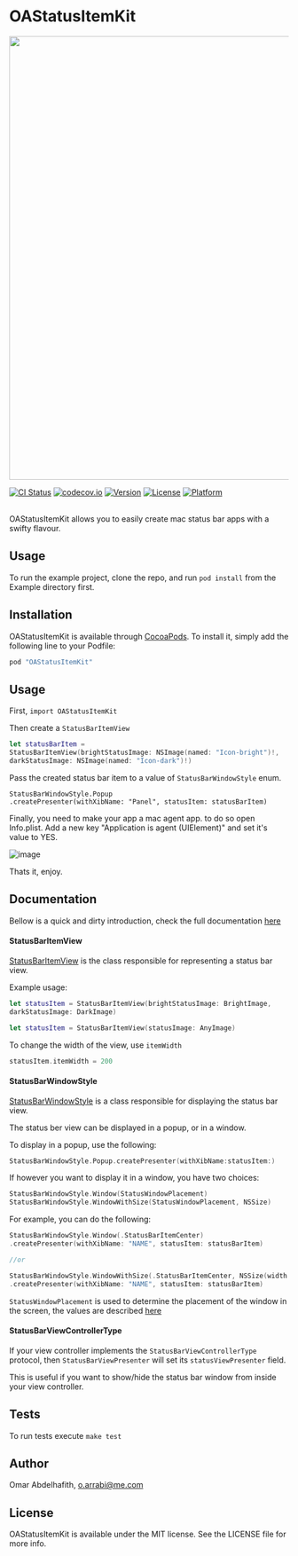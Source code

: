 # OAStatusItemKit

<p align="center">
<img src="http://i.imgur.com/hsN16Ya.png" width="800" align="middle"/>
<br/>
</p>

[![CI Status](http://img.shields.io/travis/oarrabi/OAStatusItemKit.svg?style=flat)](https://travis-ci.org/oarrabi/OAStatusItemKit)
[![codecov.io](https://codecov.io/github/oarrabi/OAStatusItemKit/coverage.svg?branch=master)](https://codecov.io/github/oarrabi/OAStatusItemKit?branch=master)
[![Version](https://img.shields.io/cocoapods/v/OAStatusItemKit.svg?style=flat)](http://cocoapods.org/pods/OAStatusItemKit)
[![License](https://img.shields.io/cocoapods/l/OAStatusItemKit.svg?style=flat)](http://cocoapods.org/pods/OAStatusItemKit)
[![Platform](https://img.shields.io/cocoapods/p/OAStatusItemKit.svg?style=flat)](http://cocoapods.org/pods/OAStatusItemKit)

<br/>
OAStatusItemKit allows you to easily create mac status bar apps with a swifty flavour.

## Usage

To run the example project, clone the repo, and run `pod install` from the Example directory first.


## Installation

OAStatusItemKit is available through [CocoaPods](http://cocoapods.org). To install
it, simply add the following line to your Podfile:

```ruby
pod "OAStatusItemKit"
```

## Usage
First, `import OAStatusItemKit`

Then create a `StatusBarItemView`

```swift
let statusBarItem =
StatusBarItemView(brightStatusImage: NSImage(named: "Icon-bright")!,
darkStatusImage: NSImage(named: "Icon-dark")!)
```

Pass the created status bar item to a value of `StatusBarWindowStyle` enum.

```
StatusBarWindowStyle.Popup
.createPresenter(withXibName: "Panel", statusItem: statusBarItem)
```

Finally, you need to make your app a mac agent app. to do so open Info.plist. Add a new key "Application is agent (UIElement)" and set it's value to YES.

![image](http://i.imgur.com/DwY0Ffj.png)

Thats it, enjoy.

## Documentation
Bellow is a quick and dirty introduction, check the full documentation [here](http://oarrabi.github.io/OAStatusItemKit/)

#### StatusBarItemView
[StatusBarItemView](http://oarrabi.github.io/OAStatusItemKit/Classes/StatusBarItemView.html) is the class responsible for representing a status bar view.

Example usage:

```swift
let statusItem = StatusBarItemView(brightStatusImage: BrightImage,
darkStatusImage: DarkImage)

let statusItem = StatusBarItemView(statusImage: AnyImage)
```

To change the width of the view, use `itemWidth`

```swift
statusItem.itemWidth = 200
```

#### StatusBarWindowStyle
[StatusBarWindowStyle](http://oarrabi.github.io/OAStatusItemKit/Classes/StatusBarWindowStyle.html) is a class responsible for displaying the status bar view.

The status ber view can be displayed in a popup, or in a window.

To display in a popup, use the following:

```swift
StatusBarWindowStyle.Popup.createPresenter(withXibName:statusItem:)
```

If however you want to display it in a window, you have two choices:

```swift
StatusBarWindowStyle.Window(StatusWindowPlacement)
StatusBarWindowStyle.WindowWithSize(StatusWindowPlacement, NSSize)
```

For example, you can do the following:

```swift
StatusBarWindowStyle.Window(.StatusBarItemCenter)
.createPresenter(withXibName: "NAME", statusItem: statusBarItem)

//or

StatusBarWindowStyle.WindowWithSize(.StatusBarItemCenter, NSSize(width: 400, height: 400))
.createPresenter(withXibName: "NAME", statusItem: statusBarItem)
```


`StatusWindowPlacement` is used to determine the placement of the window in the screen, the values are described [here](http://oarrabi.github.io/OAStatusItemKit/Enums/StatusWindowPlacement.html)

#### StatusBarViewControllerType
If your view controller implements the `StatusBarViewControllerType` protocol, then `StatusBarViewPresenter` will set its `statusViewPresenter` field.

This is useful if you want to show/hide the status bar window from inside your view controller.

## Tests
To run tests execute `make test`

## Author

Omar Abdelhafith, o.arrabi@me.com

## License

OAStatusItemKit is available under the MIT license. See the LICENSE file for more info.

